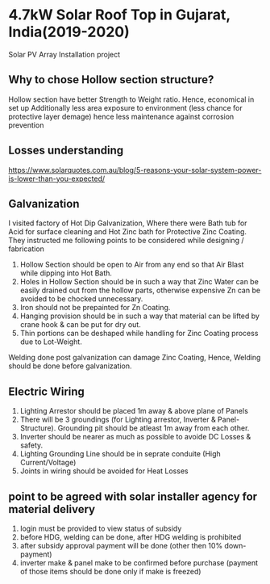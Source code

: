 # 4.7kW Solar Roof Top in Gujarat, India(2019-2020)
Solar PV Array Installation project

## Why to chose Hollow section structure?

Hollow section have better Strength to Weight ratio. Hence, economical in set up
Additionally less area exposure to environment (less chance for protective layer demage) hence less maintenance against corrosion prevention

## Losses understanding

https://www.solarquotes.com.au/blog/5-reasons-your-solar-system-power-is-lower-than-you-expected/


## Galvanization

I visited factory of Hot Dip Galvanization, Where there were Bath tub for Acid for surface cleaning and Hot Zinc bath for Protective Zinc Coating.
They instructed me following points to be considered while designing / fabrication
1. Hollow Section should be open to Air from any end so that Air Blast while dipping into Hot Bath.
2. Holes in Hollow Section should be in such a way that Zinc Water can be easily drained out from the hollow parts, otherwise expensive Zn can be avoided to be chocked unnecessary.
3. Iron should not be prepainted for Zn Coating.
4. Hanging provision should be in such a way that material can be lifted by crane hook & can be put for dry out.
5. Thin portions can be deshaped while handling for Zinc Coating process due to Lot-Weight.

Welding done post galvanization can damage Zinc Coating, Hence, Welding should be done before galvanization.

## Electric Wiring

1. Lighting Arrestor should be placed 1m away & above plane of Panels
2. There will be 3 groundings (for Lighting arrestor, Inverter & Panel-Structure). Grounding pit should be atleast 1m away from each other.
3. Inverter should be nearer as much as possible to avoide DC Losses & safety.
4. Lighting Grounding Line should be in seprate conduite (High Current/Voltage)
5. Joints in wiring should be avoided for Heat Losses

## point to be agreed with solar installer agency for material delivery

1. login must be provided to view status of subsidy
2. before HDG, welding can be done, after HDG welding is prohibited
3. after subsidy approval payment will be done (other then 10% down-payment)
4. inverter make & panel make to be confirmed before purchase (payment of those items should be done only if make is freezed)
